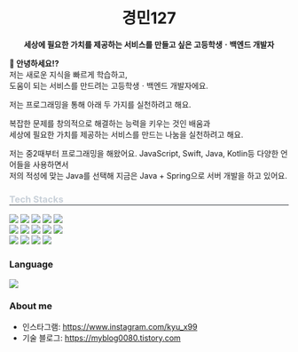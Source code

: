 <h1 align="center">경민127</h1>
<p align="center">
  <b>세상에 필요한 가치를 제공하는 서비스를 만들고 싶은 고등학생ㆍ백엔드 개발자</b>
</p>

**👋 안녕하세요!?**<br/>
저는 새로운 지식을 빠르게 학습하고,</br>
도움이 되는 서비스를 만드려는 고등학생ㆍ백엔드 개발자에요.</br>

저는 프로그래밍을 통해 아래 두 가지를 실천하려고 해요.

복잡한 문제를 창의적으로 해결하는 능력을 키우는 것인 배움과</br>
세상에 필요한 가치를 제공하는 서비스를 만드는 나눔을 실천하려고 해요.

저는 중2때부터 프로그래밍을 해왔어요. JavaScript, Swift, Java, Kotlin등 다양한 언어들을 사용하면서</br>
저의 적성에 맞는 Java를 선택해 지금은 Java + Spring으로 서버 개발을 하고 있어요.</br>

<div align="left">
    <h3 style="border-bottom: 1px solid #21262d; color: #c9d1d9;"> Tech Stacks </h3>
    <div style="margin: ; text-align: left;" "text-align: left;"> <img src="https://img.shields.io/badge/Amazon AWS-232F3E?style=for-the-badge&logo=Amazon AWS&logoColor=white">
          <img src="https://img.shields.io/badge/CSS3-1572B6?style=for-the-badge&logo=CSS3&logoColor=white">
          <img src="https://img.shields.io/badge/Docker-2496ED?style=for-the-badge&logo=Docker&logoColor=white">
          <img src="https://img.shields.io/badge/Figma-F24E1E?style=for-the-badge&logo=Figma&logoColor=white">
          <img src="https://img.shields.io/badge/HTML5-E34F26?style=for-the-badge&logo=HTML5&logoColor=white">
          <br/><img src="https://img.shields.io/badge/Java-007396?style=for-the-badge&logo=Java&logoColor=white">
          <img src="https://img.shields.io/badge/Javascript-F7DF1E?style=for-the-badge&logo=Javascript&logoColor=white">
          <img src="https://img.shields.io/badge/MySQL-4479A1?style=for-the-badge&logo=MySQL&logoColor=white">
          <img src="https://img.shields.io/badge/Notion-000000?style=for-the-badge&logo=Notion&logoColor=white">
          <img src="https://img.shields.io/badge/Python-3776AB?style=for-the-badge&logo=Python&logoColor=white">
          <br/><img src="https://img.shields.io/badge/Spring-6DB33F?style=for-the-badge&logo=Spring&logoColor=white">
          <img src="https://img.shields.io/badge/Spring Boot-6DB33F?style=for-the-badge&logo=Spring Boot&logoColor=white">
          <img src="https://img.shields.io/badge/Git-F05032?style=for-the-badge&logo=Git&logoColor=white">
          <img src="https://img.shields.io/badge/Github-181717?style=for-the-badge&logo=Github&logoColor=white">
          <br/></div>
    </div>
    <div style="text-align: left;"> 
    <h3> Language </h3>
    <div style="text-align: left;">
        <img src="https://github-readme-stats.vercel.app/api/top-langs/?username=kyungmin08g&layout=compact&bg_color=180,212830,00000000&title_color=ffffff&text_color=ffffff"/>
    </div>
    <div style="text-align: left;">
        <h3> About me </h3>
        <ul>
            <li>인스타그램: <a href="https://www.instagram.com/kyu_x99">https://www.instagram.com/kyu_x99</a></li>
            <li>기술 블로그: <a href="https://myblog0080.tistory.com/">https://myblog0080.tistory.com</a></li>
        </ul>
    </div>
</div>
    
